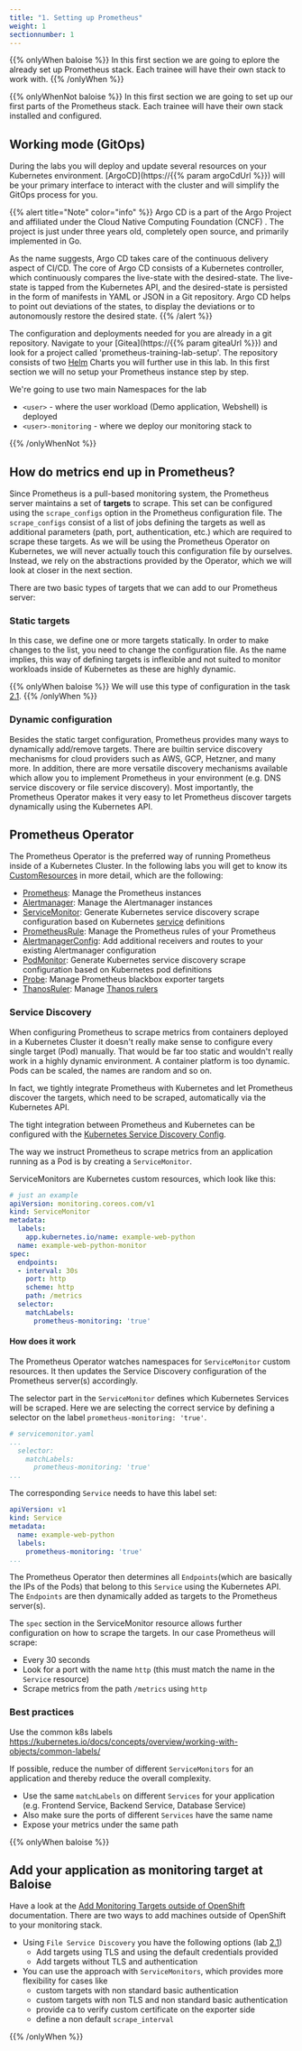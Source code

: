 ```yaml
---
title: "1. Setting up Prometheus"
weight: 1
sectionnumber: 1
---
```


{{% onlyWhen baloise %}}
In this first section we are going to eplore the already set up Prometheus stack. Each trainee will have their own stack to work with.
{{% /onlyWhen %}}

{{% onlyWhenNot baloise %}}
In this first section we are going to set up our first parts of the Prometheus stack. Each trainee will have their own stack installed and configured.


## Working mode (GitOps)

During the labs you will deploy and update several resources on your Kubernetes environment. [ArgoCD](https://{{% param argoCdUrl %}}) will be your primary interface to interact with the cluster and will simplify the GitOps process for you.

{{% alert title="Note" color="info" %}}
Argo CD is a part of the Argo Project and affiliated under the Cloud Native Computing Foundation (CNCF) . The project is just under three years old, completely open source, and primarily implemented in Go.

As the name suggests, Argo CD takes care of the continuous delivery aspect of CI/CD. The core of Argo CD consists of a Kubernetes controller, which continuously compares the live-state with the desired-state. The live-state is tapped from the Kubernetes API, and the desired-state is persisted in the form of manifests in YAML or JSON in a Git repository. Argo CD helps to point out deviations of the states, to display the deviations or to autonomously restore the desired state.
{{% /alert %}}

The configuration and deployments needed for you are already in a git repository. Navigate to your [Gitea](https://{{% param giteaUrl %}}) and look for a project called 'prometheus-training-lab-setup'. The repository consists of two [Helm](https://helm.sh/) Charts you will further use in this lab. In this first section we will no setup your Prometheus instance step by step.

We're going to use two main Namespaces for the lab

* `<user>` - where the user workload (Demo application, Webshell) is deployed
* `<user>-monitoring` - where we deploy our monitoring stack to

{{% /onlyWhenNot %}}


## How do metrics end up in Prometheus?

Since Prometheus is a pull-based monitoring system, the Prometheus server maintains a set of **targets** to scrape. This set can be configured using the `scrape_configs` option in the Prometheus configuration file. The `scrape_configs` consist of a list of jobs defining the targets as well as additional parameters (path, port, authentication, etc.) which are required to scrape these targets. As we will be using the Prometheus Operator on Kubernetes, we will never actually touch this configuration file by ourselves. Instead, we rely on the abstractions provided by the Operator, which we will look at closer in the next section.

There are two basic types of targets that we can add to our Prometheus server:

### Static targets

In this case, we define one or more targets statically. In order to make changes to the list, you need to change the configuration file. As the name implies, this way of defining targets is inflexible and not suited to monitor workloads inside of Kubernetes as these are highly dynamic.

{{% onlyWhen baloise %}}
We will use this type of configuration in the task [2.1](/docs/02/labs/21-baloise/).
{{% /onlyWhen %}}

### Dynamic configuration

Besides the static target configuration, Prometheus provides many ways to dynamically add/remove targets. There are builtin service discovery mechanisms for cloud providers such as AWS, GCP, Hetzner, and many more. In addition, there are more versatile discovery mechanisms available which allow you to implement Prometheus in your environment (e.g. DNS service discovery or file service discovery). Most importantly, the Prometheus Operator makes it very easy to let Prometheus discover targets dynamically using the Kubernetes API.

## Prometheus Operator

The Prometheus Operator is the preferred way of running Prometheus inside of a Kubernetes Cluster. In the following labs you will get to know its [CustomResources](https://kubernetes.io/docs/concepts/extend-kubernetes/api-extension/custom-resources/) in more detail, which are the following:

* [Prometheus](https://github.com/prometheus-operator/prometheus-operator/blob/master/Documentation/api.md#prometheus): Manage the Prometheus instances
* [Alertmanager](https://github.com/prometheus-operator/prometheus-operator/blob/master/Documentation/api.md#alertmanager): Manage the Alertmanager instances
* [ServiceMonitor](https://github.com/prometheus-operator/prometheus-operator/blob/master/Documentation/api.md#servicemonitor): Generate Kubernetes service discovery scrape configuration based on Kubernetes [service](https://kubernetes.io/docs/concepts/services-networking/service/) definitions
* [PrometheusRule](https://github.com/prometheus-operator/prometheus-operator/blob/master/Documentation/api.md#prometheusrule): Manage the Prometheus rules of your Prometheus
* [AlertmanagerConfig](https://github.com/prometheus-operator/prometheus-operator/blob/master/Documentation/api.md#alertmanagerconfig): Add additional receivers and routes to your existing Alertmanager configuration
* [PodMonitor](https://github.com/prometheus-operator/prometheus-operator/blob/master/Documentation/api.md#podmonitor): Generate Kubernetes service discovery scrape configuration based on Kubernetes pod definitions
* [Probe](https://github.com/prometheus-operator/prometheus-operator/blob/master/Documentation/api.md#probe): Manage Prometheus blackbox exporter targets
* [ThanosRuler](https://github.com/prometheus-operator/prometheus-operator/blob/master/Documentation/api.md#thanosruler): Manage [Thanos rulers](https://github.com/thanos-io/thanos/blob/main/docs/components/rule.md)

### Service Discovery

When configuring Prometheus to scrape metrics from containers deployed in a Kubernetes Cluster it doesn't really make sense to configure every single target (Pod) manually. That would be far too static and wouldn't really work in a highly dynamic environment. A container platform is too dynamic. Pods can be scaled, the names are random and so on.

In fact, we tightly integrate Prometheus with Kubernetes and let Prometheus discover the targets, which need to be scraped, automatically via the Kubernetes API.

The tight integration between Prometheus and Kubernetes can be configured with the [Kubernetes Service Discovery Config](https://prometheus.io/docs/prometheus/latest/configuration/configuration/#kubernetes_sd_config).

The way we instruct Prometheus to scrape metrics from an application running as a Pod is by creating a `ServiceMonitor`.

ServiceMonitors are Kubernetes custom resources, which look like this:

```yaml
# just an example
apiVersion: monitoring.coreos.com/v1
kind: ServiceMonitor
metadata:
  labels:
    app.kubernetes.io/name: example-web-python
  name: example-web-python-monitor
spec:
  endpoints:
  - interval: 30s
    port: http
    scheme: http
    path: /metrics
  selector:
    matchLabels:
      prometheus-monitoring: 'true'
```

#### How does it work

The Prometheus Operator watches namespaces for `ServiceMonitor` custom resources. It then updates the Service Discovery configuration of the Prometheus server(s) accordingly.

The selector part in the `ServiceMonitor` defines which Kubernetes Services will be scraped. Here we are selecting the correct service by defining a selector on the label `prometheus-monitoring: 'true'`.

```yaml
# servicemonitor.yaml
...
  selector:
    matchLabels:
      prometheus-monitoring: 'true'
...
```

The corresponding `Service` needs to have this label set:

```yaml
apiVersion: v1
kind: Service
metadata:
  name: example-web-python
  labels:
    prometheus-monitoring: 'true'
...
```

The Prometheus Operator then determines all `Endpoints`(which are basically the IPs of the Pods) that belong to this `Service` using the Kubernetes API. The `Endpoints` are then dynamically added as targets to the Prometheus server(s).

The `spec` section in the ServiceMonitor resource allows further configuration on how to scrape the targets.
In our case Prometheus will scrape:

* Every 30 seconds
* Look for a port with the name `http` (this must match the name in the `Service` resource)
* Scrape metrics from the path `/metrics` using `http`

### Best practices

Use the common k8s labels <https://kubernetes.io/docs/concepts/overview/working-with-objects/common-labels/>

If possible, reduce the number of different `ServiceMonitors` for an application and thereby reduce the overall complexity.

* Use the same `matchLabels` on different `Services` for your application (e.g. Frontend Service, Backend Service, Database Service)
* Also make sure the ports of different `Services` have the same name
* Expose your metrics under the same path

{{% onlyWhen baloise %}}

## Add your application as monitoring target at Baloise

Have a look at the [Add Monitoring Targets outside of OpenShift](https://confluence.baloisenet.com/atlassian/display/BALMATE/02+-+Add+your+application+as+monitoring+target#id-02Addyourapplicationasmonitoringtarget-AddMonitoringTargetsoutsideofOpenShift) documentation. There are two ways to add machines outside of OpenShift to your monitoring stack.

* Using `File Service Discovery` you have the following options (lab [2.1](/docs/02/labs/21-baloise/))
  * Add targets using TLS and using the default credentials provided
  * Add targets without TLS and authentication
* You can use the approach with `ServiceMonitors`, which provides more flexibility for cases like
  * custom targets with non standard basic authentication
  * custom targets with non TLS and non standard basic authentication
  * provide ca to verify custom certificate on the exporter side
  * define a non default `scrape_interval`

{{% /onlyWhen %}}
